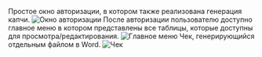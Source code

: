 Простое окно авторизации, в котором также реализована генерация капчи.
![Окно авторизации](https://sun9-46.userapi.com/impg/Ql5_6O9q3cP6hKGfKG5hL25wtmCXK7FWWuLYaQ/_T0LKjyklSA.jpg?size=963x543&quality=96&sign=4d89d4d748604199a278e00459ab90b0&type=album)
После авторизации пользователю доступно главное меню в котором представлены все таблицы, которые доступны для просмотра/редактирования.
![Главное меню](https://sun9-34.userapi.com/impg/Z4RjWAacJnHOb9tX6AiHB_nMYjRsixWiIDYaQw/LFE0MyKmrw8.jpg?size=995x567&quality=96&sign=fbe709801cf015b9bdf4f1a3576d5967&type=album)
Чек, генерирующийся отдельным файлом в Word.
![Чек](https://sun9-75.userapi.com/impg/_cCvFMfThUzV0ItaLoyywiAD8fecjm-2k79v1Q/DLvGo4G35pk.jpg?size=995x802&quality=96&sign=758bb3aa5c4d44868f8fc54b283bd928&type=album)
